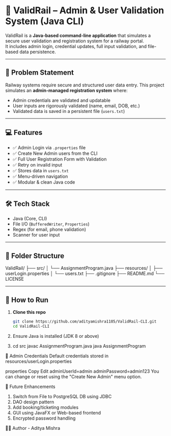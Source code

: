 # 🚆 ValidRail – Admin & User Validation System (Java CLI)

ValidRail is a **Java-based command-line application** that simulates a secure user validation and registration system for a railway portal.  
It includes admin login, credential updates, full input validation, and file-based data persistence.

---

## 🧠 Problem Statement

Railway systems require secure and structured user data entry. This project simulates an **admin-managed registration system** where:
- Admin credentials are validated and updatable
- User inputs are rigorously validated (name, email, DOB, etc.)
- Validated data is saved in a persistent file (`users.txt`)

---

## 💻 Features

- ✅ Admin Login via `.properties` file  
- ✅ Create New Admin users from the CLI  
- ✅ Full User Registration Form with Validation  
- ✅ Retry on invalid input  
- ✅ Stores data in `users.txt`  
- ✅ Menu-driven navigation  
- ✅ Modular & clean Java code

---

## 🛠️ Tech Stack

- Java (Core, CLI)
- File I/O (`BufferedWriter`, `Properties`)
- Regex (for email, phone validation)
- Scanner for user input

---

## 📁 Folder Structure

ValidRail/
├── src/
│ └── AssignmentProgram.java
├── resources/
│ ├── userLogin.properties
│ └── users.txt
├── .gitignore
├── README.md
└── LICENSE



---

## 🚀 How to Run

1. **Clone this repo**
   ```bash
   git clone https://github.com/adityamishra1105/ValidRail-CLI.git
   cd ValidRail-CLI

2. Ensure Java is installed (JDK 8 or above)

3. cd src
javac AssignmentProgram.java
java AssignmentProgram




🔐 Admin Credentials
Default credentials stored in resources/userLogin.properties

properties
Copy
Edit
adminUserId=admin
adminPassword=admin123
You can change or reset using the "Create New Admin" menu option.


📌 Future Enhancements
1. Switch from File to PostgreSQL DB using JDBC
2. DAO design pattern
3. Add booking/ticketing modules
4. GUI using JavaFX or Web-based frontend
5. Encrypted password handling

🧑‍💻 Author -
Aditya Mishra


